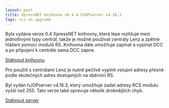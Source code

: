 ```yaml
---
layout: post
title: XpressNET knihovna v0.4 & hJOPserver v4.16.3
tags: rcs xn upgrade
---
```


Byla vydána verze 0.4 XpressNET knihovny, která lépe rozlišuje mezi jednotlivými
typy centrál, takže je možné používat centrály Lenz a zpětné hlášení pomocí
modulů RS. Knihovna dále umožňuje zapínat a vypínat DCC a po připojení
k centrále sama DCC zapne.

<a class="btn" href="https://github.com/kmzbrnoI/rcs-lib-XpressNET-qt/releases">Stáhnout knihovnu</a>

Pro použití s centrálami Lenz je nutné pečlivě vyplnit vstupní adresy přesně
podle skutečných adres dostupných na sběrnici RS.

Byl vydán hJOPserver v4.16.3, který umožňuje zadat adresy RCS modulu vyšší
než 255. Tato verze také opravuje několik drobnějších chyb.

<a class="btn" href="https://github.com/kmzbrnoI/hJOPserver/releases/tag/v4.16.3">Stáhnout server</a>
